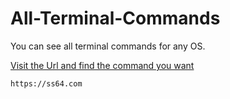 # All-Terminal-Commands
You can see all terminal commands for any OS.

[Visit the Url and find the command you want](#)
    
    https://ss64.com
